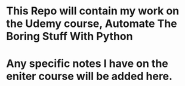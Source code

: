 # This Repo will contain my work on the Udemy course, Automate The Boring Stuff With Python
# Any specific notes I have on the eniter course will be added here.
